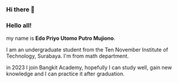 ### Hi there 👋

### Hello all!

my name is **Edo Priyo Utomo Putro Mujiono**.

I am an undergraduate student from the Ten November Institute of Technology, Surabaya. I'm from math department.

in 2023 I join Bangkit Academy, hopefully I can study well, gain new knowledge and I can practice it after graduation.

<!--
**EdoPriyo13/EdoPriyo13** is a ✨ _special_ ✨ repository because its `README.md` (this file) appears on your GitHub profile.

Here are some ideas to get you started:

- 🔭 I’m currently working on ...
- 🌱 I’m currently learning ...
- 👯 I’m looking to collaborate on ...
- 🤔 I’m looking for help with ...
- 💬 Ask me about ...
- 📫 How to reach me: ...
- 😄 Pronouns: ...
- ⚡ Fun fact: ...
-->
